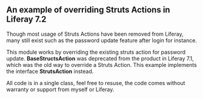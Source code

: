## An example of overriding Struts Actions in Liferay 7.2

Though most usage of Struts Actions have been removed from Liferay, many still exist such as the password update feature after login for instance.

This module works by overriding the existing struts action for password update. **BaseStructsAction** was deprecated from the product in Liferay 7.1, which was the old way to override a Struts Action. This example implements the interface **StrutsAction** instead.

All code is in a single class, feel free to resuse, the code comes without warranty or support from myself or Liferay.
